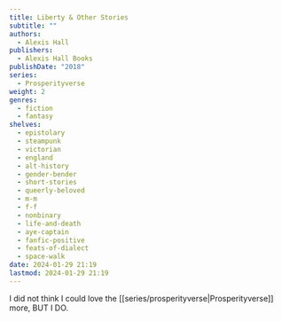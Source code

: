 ```yaml
---
title: Liberty & Other Stories
subtitle: ""
authors:
  - Alexis Hall
publishers:
  - Alexis Hall Books
publishDate: "2018"
series:
  - Prosperityverse
weight: 2
genres:
  - fiction
  - fantasy
shelves:
  - epistolary
  - steampunk
  - victorian
  - england
  - alt-history
  - gender-bender
  - short-stories
  - queerly-beloved
  - m-m
  - f-f
  - nonbinary
  - life-and-death
  - aye-captain
  - fanfic-positive
  - feats-of-dialect
  - space-walk
date: 2024-01-29 21:19
lastmod: 2024-01-29 21:19
---
```

I did not think I could love the [[series/prosperityverse|Prosperityverse]] more, BUT I DO.